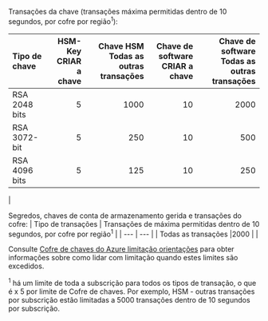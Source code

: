 Transações da chave (transações máxima permitidas dentro de 10 segundos, por cofre por região<sup>1</sup>):

|Tipo de chave|HSM-Key<br>CRIAR a chave|Chave HSM<br>Todas as outras transações|Chave de software<br>CRIAR a chave|Chave de software<br>Todas as outras transações|
|:---|---:|---:|---:|---:|
|RSA 2048 bits|5|1000|10|2000|
|RSA 3072-bit|5|250|10|500|
|RSA 4096 bits|5|125|10|250|
|

Segredos, chaves de conta de armazenamento gerida e transações do cofre:
| Tipo de transações | Transações de máxima permitidas dentro de 10 segundos, por cofre por região<sup>1</sup> |
| --- | --- |
| Todas as transações |2000 |
|

Consulte [Cofre de chaves do Azure limitação orientações](../key-vault/key-vault-ovw-throttling.md) para obter informações sobre como lidar com limitação quando estes limites são excedidos.

<sup>1</sup> há um limite de toda a subscrição para todos os tipos de transação, o que é x 5 por limite de Cofre de chaves. Por exemplo, HSM - outras transações por subscrição estão limitadas a 5000 transações dentro de 10 segundos por subscrição.
